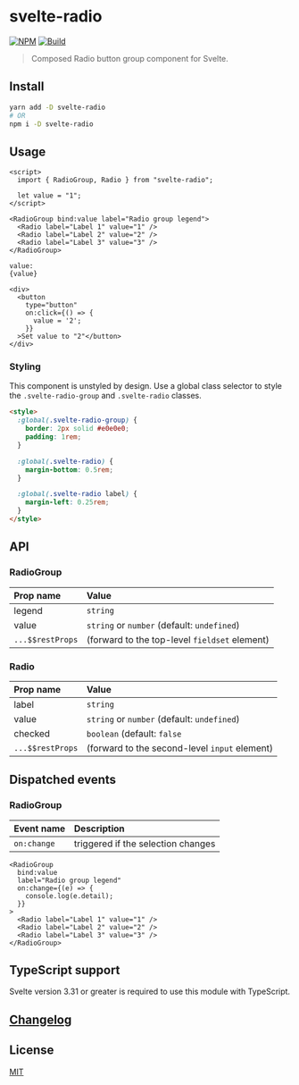 # svelte-radio

[![NPM][npm]][npm-url]
[![Build][build]][build-badge]

> Composed Radio button group component for Svelte.

## Install

```bash
yarn add -D svelte-radio
# OR
npm i -D svelte-radio
```

## Usage

```svelte
<script>
  import { RadioGroup, Radio } from "svelte-radio";

  let value = "1";
</script>

<RadioGroup bind:value label="Radio group legend">
  <Radio label="Label 1" value="1" />
  <Radio label="Label 2" value="2" />
  <Radio label="Label 3" value="3" />
</RadioGroup>

value:
{value}

<div>
  <button
    type="button"
    on:click={() => {
      value = '2';
    }}
  >Set value to "2"</button>
</div>
```

### Styling

This component is unstyled by design. Use a global class selector to style the `.svelte-radio-group` and `.svelte-radio` classes.

```html
<style>
  :global(.svelte-radio-group) {
    border: 2px solid #e0e0e0;
    padding: 1rem;
  }

  :global(.svelte-radio) {
    margin-bottom: 0.5rem;
  }

  :global(.svelte-radio label) {
    margin-left: 0.25rem;
  }
</style>
```

## API

### RadioGroup

| Prop name    | Value                                         |
| :--------------- | :-------------------------------------------- |
| legend           | `string`                                      |
| value            | `string` or `number` (default: `undefined`)               |
| `...$$restProps` | (forward to the top-level `fieldset` element) |

### Radio

| Prop name    | Value                                         |
| :--------------- | :-------------------------------------------- |
| label            | `string`                                      |
| value            | `string` or `number` (default: `undefined`)               |
| checked          | `boolean` (default: `false`                   |
| `...$$restProps` | (forward to the second-level `input` element) |

## Dispatched events

### RadioGroup

| Event name  | Description                        |
| :---------- | :--------------------------------- |
| `on:change` | triggered if the selection changes |

```svelte
<RadioGroup
  bind:value
  label="Radio group legend"
  on:change={(e) => {
    console.log(e.detail);
  }}
>
  <Radio label="Label 1" value="1" />
  <Radio label="Label 2" value="2" />
  <Radio label="Label 3" value="3" />
</RadioGroup>
```

## TypeScript support

Svelte version 3.31 or greater is required to use this module with TypeScript.

## [Changelog](CHANGELOG.md)

## License

[MIT](LICENSE)

[npm]: https://img.shields.io/npm/v/svelte-radio.svg?color=blue
[npm-url]: https://npmjs.com/package/svelte-radio
[build]: https://travis-ci.com/metonym/svelte-radio.svg?branch=master
[build-badge]: https://travis-ci.com/metonym/svelte-radio
